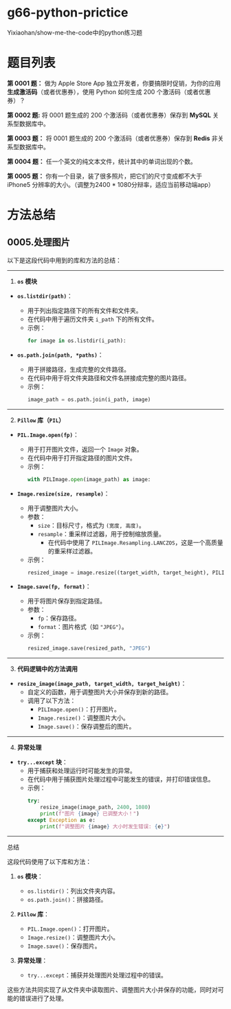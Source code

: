 # g66-python-prictice

Yixiaohan/show-me-the-code中的python练习题

# 题目列表

**第 0001 题：** 做为 Apple Store App 独立开发者，你要搞限时促销，为你的应用**生成激活码**（或者优惠券），使用 Python 如何生成 200 个激活码（或者优惠券）？

**第 0002 题:** 将 0001 题生成的 200 个激活码（或者优惠券）保存到 **MySQL** 关系型数据库中。

**第 0003 题：** 将 0001 题生成的 200 个激活码（或者优惠券）保存到 **Redis** 非关系型数据库中。

**第 0004 题：** 任一个英文的纯文本文件，统计其中的单词出现的个数。

**第 0005 题：** 你有一个目录，装了很多照片，把它们的尺寸变成都不大于 iPhone5 分辨率的大小。（调整为2400 * 1080分辩率，适应当前移动端app）


# 方法总结



## 0005.处理图片


以下是这段代码中用到的库和方法的总结：

---

1. **`os` 模块**

- **`os.listdir(path)`**：

  - 用于列出指定路径下的所有文件和文件夹。
  - 在代码中用于遍历文件夹 `i_path` 下的所有文件。
  - 示例：
    ```python
    for image in os.listdir(i_path):
    ```
- **`os.path.join(path, *paths)`**：

  - 用于拼接路径，生成完整的文件路径。
  - 在代码中用于将文件夹路径和文件名拼接成完整的图片路径。
  - 示例：
    ```python
    image_path = os.path.join(i_path, image)
    ```

---

2. **`Pillow` 库（`PIL`）**

- **`PIL.Image.open(fp)`**：

  - 用于打开图片文件，返回一个 `Image` 对象。
  - 在代码中用于打开指定路径的图片文件。
  - 示例：
    ```python
    with PILImage.open(image_path) as image:
    ```
- **`Image.resize(size, resample)`**：

  - 用于调整图片大小。
  - 参数：
    - `size`：目标尺寸，格式为 `(宽度, 高度)`。
    - `resample`：重采样过滤器，用于控制缩放质量。
      - 在代码中使用了 `PILImage.Resampling.LANCZOS`，这是一个高质量的重采样过滤器。
  - 示例：
    ```python
    resized_image = image.resize((target_width, target_height), PILImage.Resampling.LANCZOS)
    ```
- **`Image.save(fp, format)`**：

  - 用于将图片保存到指定路径。
  - 参数：
    - `fp`：保存路径。
    - `format`：图片格式（如 `"JPEG"`）。
  - 示例：
    ```python
    resized_image.save(resized_path, "JPEG")
    ```

---

3. **代码逻辑中的方法调用**

- **`resize_image(image_path, target_width, target_height)`**：
  - 自定义的函数，用于调整图片大小并保存到新的路径。
  - 调用了以下方法：
    - `PILImage.open()`：打开图片。
    - `Image.resize()`：调整图片大小。
    - `Image.save()`：保存调整后的图片。

---

4. **异常处理**

- **`try...except` 块**：
  - 用于捕获和处理运行时可能发生的异常。
  - 在代码中用于捕获图片处理过程中可能发生的错误，并打印错误信息。
  - 示例：
    ```python
    try:
        resize_image(image_path, 2400, 1080)
        print(f"图片 {image} 已调整大小！")
    except Exception as e:
        print(f"调整图片 {image} 大小时发生错误: {e}")
    ```

---

总结

这段代码使用了以下库和方法：

1. **`os` 模块**：

   - `os.listdir()`：列出文件夹内容。
   - `os.path.join()`：拼接路径。
2. **`Pillow` 库**：

   - `PIL.Image.open()`：打开图片。
   - `Image.resize()`：调整图片大小。
   - `Image.save()`：保存图片。
3. **异常处理**：

   - `try...except`：捕获并处理图片处理过程中的错误。

这些方法共同实现了从文件夹中读取图片、调整图片大小并保存的功能，同时对可能的错误进行了处理。
